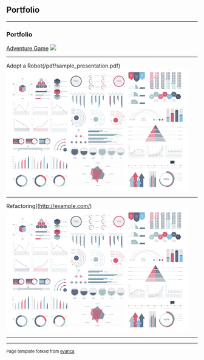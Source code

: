 ## Portfolio

---

### Portfolio

[Adventure Game](/sample_page)
<img src="images/grim-reaper-png.html?raw=true"/>

---
Adopt a Robot(/pdf/sample_presentation.pdf)
<img src="images/dummy_thumbnail.jpg?raw=true"/>

---
Refactoring](http://example.com/)
<img src="images/dummy_thumbnail.jpg?raw=true"/>

---





---
<p style="font-size:11px">Page template forked from <a href="https://github.com/evanca/quick-portfolio">evanca</a></p>
<!-- Remove above link if you don't want to attibute -->
